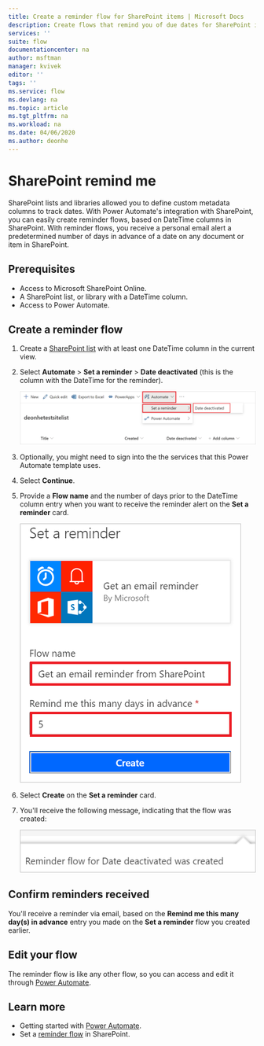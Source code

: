 ```yaml
---
title: Create a reminder flow for SharePoint items | Microsoft Docs
description: Create flows that remind you of due dates for SharePoint items.
services: ''
suite: flow
documentationcenter: na
author: msftman
manager: kvivek
editor: ''
tags: ''
ms.service: flow
ms.devlang: na
ms.topic: article
ms.tgt_pltfrm: na
ms.workload: na
ms.date: 04/06/2020
ms.author: deonhe
---
```


# SharePoint remind me


SharePoint lists and libraries allowed you to define custom metadata columns to track dates. With Power Automate's integration with SharePoint, you can easily create reminder flows, based on DateTime columns in SharePoint. With reminder flows, you receive a personal email alert a predetermined number of days in advance of a date on any document or item in SharePoint.

## Prerequisites
- Access to Microsoft SharePoint Online.
- A SharePoint list, or library with a DateTime column.
- Access to Power Automate.

## Create a reminder flow

 1. Create a [SharePoint list](https://support.office.com/article/Create-a-list-in-SharePoint-0D397414-D95F-41EB-ADDD-5E6EFF41B083) with at least one DateTime column in the current view. 
 1. Select **Automate** > **Set a reminder** > **Date deactivated** (this is the column with the DateTime for the reminder).

     ![Select reminder flow](media/create-sharepoint-reminder-flows/select-reminder-flow.png)

1. Optionally, you might need to sign into the the services that this Power Automate template uses.
     
1. Select **Continue**.

1. Provide a **Flow name** and the number of days prior to the DateTime column entry when you want to receive the reminder alert on the **Set a reminder** card.

    ![Set reminder flow details](media/create-sharepoint-reminder-flows/set-reminder-details.png)

1. Select **Create** on the **Set a reminder** card.

1. You'll receive the following message, indicating that the flow was created:

    ![Reminder flow created](media/create-sharepoint-reminder-flows/success.png)
    

## Confirm reminders received

You'll receive a reminder via email, based on the **Remind me this many day(s) in advance** entry you made on the **Set a reminder** flow you created earlier. 

## Edit your flow

The reminder flow is like any other flow, so you can access and edit it through [Power Automate](https://flow.microsoft.com).

## Learn more

- Getting started with [Power Automate](https://flow.microsoft.com).
- Set a [reminder flow](https://support.office.com/article/set-a-reminder-flow-23c0e172-1fc1-4ac8-a9db-cd0b81d634d8) in SharePoint.


